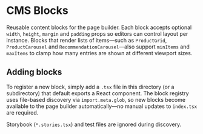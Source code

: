 # CMS Blocks

Reusable content blocks for the page builder. Each block accepts optional
`width`, `height`, `margin` and `padding` props so editors can control layout
per instance. Blocks that render lists of items—such as `ProductGrid`,
`ProductCarousel` and `RecommendationCarousel`—also support `minItems` and
`maxItems` to clamp how many entries are shown at different viewport sizes.

## Adding blocks

To register a new block, simply add a `.tsx` file in this directory (or a
subdirectory) that default exports a React component. The block registry uses
file-based discovery via `import.meta.glob`, so new blocks become available to
the page builder automatically—no manual updates to `index.tsx` are required.

Storybook (`*.stories.tsx`) and test files are ignored during discovery.
